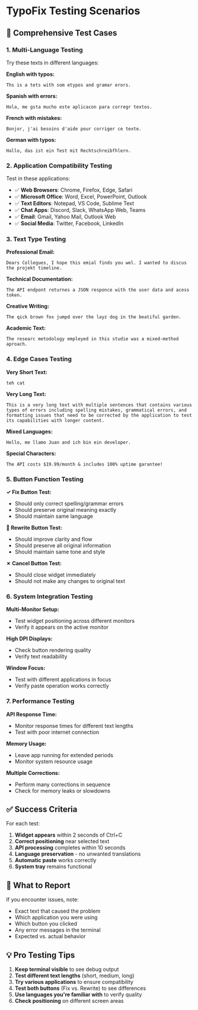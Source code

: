 # TypoFix Testing Scenarios

## 🧪 **Comprehensive Test Cases**

### **1. Multi-Language Testing**
Try these texts in different languages:

**English with typos:**
```
Ths is a tets with som etypos and gramar erors.
```

**Spanish with errors:**
```
Hola, me gsta mucho este aplicacon para corregr textos.
```

**French with mistakes:**
```
Bonjor, j'ai besoins d'aide pour corriger ce texte.
```

**German with typos:**
```
Hallo, das ist ein Test mit Rechtschreibfhlern.
```

### **2. Application Compatibility Testing**
Test in these applications:
- ✅ **Web Browsers**: Chrome, Firefox, Edge, Safari
- ✅ **Microsoft Office**: Word, Excel, PowerPoint, Outlook  
- ✅ **Text Editors**: Notepad, VS Code, Sublime Text
- ✅ **Chat Apps**: Discord, Slack, WhatsApp Web, Teams
- ✅ **Email**: Gmail, Yahoo Mail, Outlook Web
- ✅ **Social Media**: Twitter, Facebook, LinkedIn

### **3. Text Type Testing**

**Professional Email:**
```
Dears Collegues, I hope this emial finds you wel. I wanted to discus the projekt timeline.
```

**Technical Documentation:**
```
The API endpont returnes a JSON responce with the user data and acess token.
```

**Creative Writing:**
```
The qick brown fox jumpd over the layz dog in the beatiful garden.
```

**Academic Text:**
```
The researc metodology empleyed in this studie was a mixed-method aproach.
```

### **4. Edge Cases Testing**

**Very Short Text:**
```
teh cat
```

**Very Long Text:**
```
This is a very long text with multiple sentences that contains various types of errors including spelling mistakes, grammatical errors, and formatting issues that need to be corrected by the application to test its capabilities with longer content.
```

**Mixed Languages:**
```
Hello, me llamo Juan and ich bin ein developer.
```

**Special Characters:**
```
The API costs $19.99/month & includes 100% uptime garantee!
```

### **5. Button Function Testing**

**✓ Fix Button Test:**
- Should only correct spelling/grammar errors
- Should preserve original meaning exactly
- Should maintain same language

**📝 Rewrite Button Test:**
- Should improve clarity and flow
- Should preserve all original information
- Should maintain same tone and style

**✗ Cancel Button Test:**
- Should close widget immediately
- Should not make any changes to original text

### **6. System Integration Testing**

**Multi-Monitor Setup:**
- Test widget positioning across different monitors
- Verify it appears on the active monitor

**High DPI Displays:**
- Check button rendering quality
- Verify text readability

**Window Focus:**
- Test with different applications in focus
- Verify paste operation works correctly

### **7. Performance Testing**

**API Response Time:**
- Monitor response times for different text lengths
- Test with poor internet connection

**Memory Usage:**
- Leave app running for extended periods
- Monitor system resource usage

**Multiple Corrections:**
- Perform many corrections in sequence
- Check for memory leaks or slowdowns

## ✅ **Success Criteria**

For each test:
1. **Widget appears** within 2 seconds of Ctrl+C
2. **Correct positioning** near selected text
3. **API processing** completes within 10 seconds
4. **Language preservation** - no unwanted translations
5. **Automatic paste** works correctly
6. **System tray** remains functional

## 🐛 **What to Report**

If you encounter issues, note:
- Exact text that caused the problem
- Which application you were using
- Which button you clicked
- Any error messages in the terminal
- Expected vs. actual behavior

## 💡 **Pro Testing Tips**

1. **Keep terminal visible** to see debug output
2. **Test different text lengths** (short, medium, long)
3. **Try various applications** to ensure compatibility
4. **Test both buttons** (Fix vs. Rewrite) to see differences
5. **Use languages you're familiar with** to verify quality
6. **Check positioning** on different screen areas 
